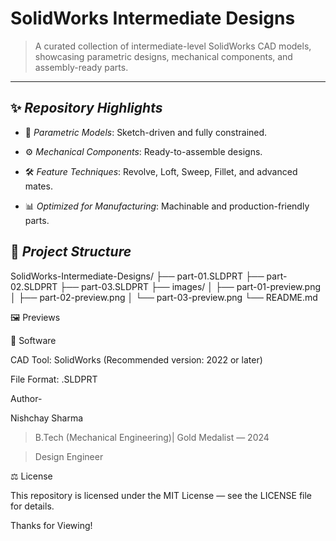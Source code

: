 # SolidWorks Intermediate Designs

> A curated collection of intermediate-level SolidWorks CAD models, showcasing parametric designs, mechanical components, and assembly-ready parts.


---

## ✨ *Repository Highlights*

- 📐 *Parametric Models*: Sketch-driven and fully constrained.

- ⚙ *Mechanical Components*: Ready-to-assemble designs.

- 🛠 *Feature Techniques*: Revolve, Loft, Sweep, Fillet, and advanced mates.

- 📊 *Optimized for Manufacturing*: Machinable and production-friendly parts.

## 📂 *Project Structure*


SolidWorks-Intermediate-Designs/
├── part-01.SLDPRT
├── part-02.SLDPRT
├── part-03.SLDPRT
├── images/
│   ├── part-01-preview.png
│   ├── part-02-preview.png
│   └── part-03-preview.png
└── README.md



🖼 Previews

🔧 Software

CAD Tool: SolidWorks (Recommended version: 2022 or later)

File Format: .SLDPRT


Author-

Nishchay Sharma

>B.Tech (Mechanical Engineering)| Gold Medalist — 2024

>Design Engineer



⚖ License

This repository is licensed under the MIT License — see the LICENSE file for details.

Thanks for Viewing!
